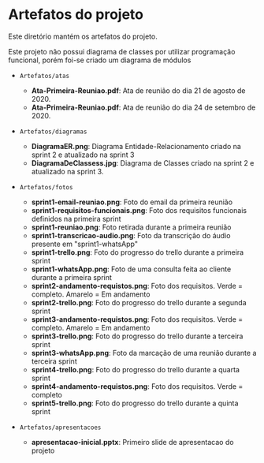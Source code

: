 # Artefatos do projeto

Este diretório mantém os artefatos do projeto.

Este projeto não possui diagrama de classes por utilizar programação funcional, porém foi-se criado um diagrama de módulos

- `Artefatos/atas`

  - **Ata-Primeira-Reuniao.pdf**: Ata de reunião do dia 21 de agosto de 2020.
  - **Ata-Primeira-Reuniao.pdf**: Ata de reunião do dia 24 de setembro de 2020.

- `Artefatos/diagramas`

  - **DiagramaER.png**: Diagrama Entidade-Relacionamento criado na sprint 2 e atualizado na sprint 3
  - **DiagramaDeClassess.jpg**: Diagrama de Classes criado na sprint 2 e atualizado na sprint 3.

- `Artefatos/fotos`
  - **sprint1-email-reuniao.png**: Foto do email da primeira reunião
  - **sprint1-requisitos-funcionais.png**: Foto dos requisitos funcionais definidos na primeira sprint
  - **sprint1-reuniao.png**: Foto retirada durante a primeira reunião
  - **sprint1-transcricao-audio.png**: Foto da transcrição do áudio presente em "sprint1-whatsApp"
  - **sprint1-trello.png**: Foto do progresso do trello durante a primeira sprint
  - **sprint1-whatsApp.png**: Foto de uma consulta feita ao cliente durante a primeira sprint
  - **sprint2-andamento-requistos.png**: Foto dos requisitos. Verde = completo. Amarelo = Em andamento
  - **sprint2-trello.png**: Foto do progresso do trello durante a segunda sprint
  - **sprint3-andamento-requistos.png**: Foto dos requisitos. Verde = completo. Amarelo = Em andamento
  - **sprint3-trello.png**: Foto do progresso do trello durante a terceira sprint
  - **sprint3-whatsApp.png**: Foto da marcação de uma reunião durante a terceira sprint
  - **sprint4-trello.png**: Foto do progresso do trello durante a quarta sprint
  - **sprint4-andamento-requistos.png**: Foto dos requisitos. Verde = completo
  - **sprint5-trello.png**: Foto do progresso do trello durante a quinta sprint
- `Artefatos/apresentacoes`
  - **apresentacao-inicial.pptx**: Primeiro slide de apresentacao do projeto
